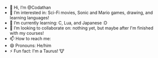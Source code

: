 - 👋 Hi, I’m @Codathan
- 👀 I’m interested in: Sci-Fi movies, Sonic and Mario games, drawing, and learning languages!
- 🌱 I’m currently learning: C, Lua, and Japanese :D
- 💞️ I’m looking to collaborate on: nothing yet, but maybe after I'm finished with my courses!
- 📫 How to reach me: 
- 😄 Pronouns: He/him
- ⚡ Fun fact: I'm a Taurus! 🐮
